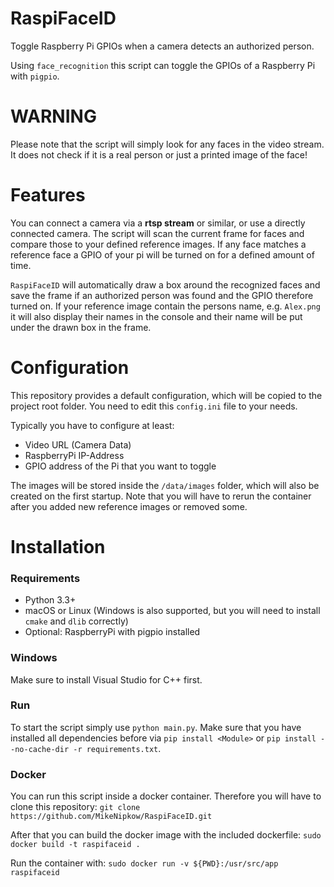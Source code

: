 # RaspiFaceID
Toggle Raspberry Pi GPIOs when a camera detects an authorized person.

Using ``face_recognition`` this script can toggle the GPIOs of a Raspberry Pi with ``pigpio``.

# WARNING
Please note that the script will simply look for any faces in the video stream. It does not check if it is a real person or just a printed image of the face!

# Features
You can connect a camera via a __rtsp stream__ or similar, or use a directly connected camera. The script will scan the current frame for faces and compare those to your defined reference images. If any face matches a reference face a GPIO of your pi will be turned on for a defined amount of time.

``RaspiFaceID`` will automatically draw a box around the recognized faces and save the frame if an authorized person was found and the GPIO therefore turned on. If your reference image contain the persons name, e.g. ``Alex.png`` it will also display their names in the console and their name will be put under the drawn box in the frame.

# Configuration
This repository provides a default configuration, which will be copied to the project root folder. You need to edit this ``config.ini`` file to your needs.

Typically you have to configure at least:
- Video URL (Camera Data)
- RaspberryPi IP-Address
- GPIO address of the Pi that you want to toggle

The images will be stored inside the ``/data/images`` folder, which will also be created on the first startup. Note that you will have to rerun the container after you added new reference images or removed some.

# Installation
### Requirements
- Python 3.3+
- macOS or Linux (Windows is also supported, but you will need to install ``cmake`` and ``dlib`` correctly)
- Optional: RaspberryPi with pigpio installed

### Windows
Make sure to install Visual Studio for C++ first.

### Run
To start the script simply use ``python main.py``. Make sure that you have installed all dependencies before via ``pip install <Module>`` or ``pip install --no-cache-dir -r requirements.txt``.

### Docker
You can run this script inside a docker container. Therefore you will have to clone this repository:
 ```git clone https://github.com/MikeNipkow/RaspiFaceID.git```

After that you can build the docker image with the included dockerfile:
 ```sudo docker build -t raspifaceid .```

Run the container with:
 ```sudo docker run -v ${PWD}:/usr/src/app raspifaceid```

